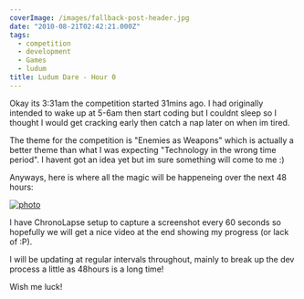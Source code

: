 ```yaml
---
coverImage: /images/fallback-post-header.jpg
date: "2010-08-21T02:42:21.000Z"
tags:
  - competition
  - development
  - Games
  - ludum
title: Ludum Dare - Hour 0
---
```


Okay its 3:31am the competition started 31mins ago. I had originally intended to wake up at 5-6am then start coding but I couldnt sleep so I thought I would get cracking early then catch a nap later on when im tired.

<!-- more -->

The theme for the competition is "Enemies as Weapons" which is actually a better theme than what I was expecting "Technology in the wrong time period". I havent got an idea yet but im sure something will come to me :)

Anyways, here is where all the magic will be happeneing over the next 48 hours:

[![](/wp-content/uploads/2010/08/photo-1024x768.jpg "photo")](/wp-content/uploads/2010/08/photo.jpg)

I have ChronoLapse setup to capture a screenshot every 60 seconds so hopefully we will get a nice video at the end showing my progress (or lack of :P).

I will be updating at regular intervals throughout, mainly to break up the dev process a little as 48hours is a long time!

Wish me luck!
